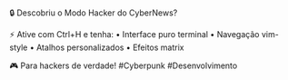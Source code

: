 🔒 Descobriu o Modo Hacker do CyberNews?

⚡ Ative com Ctrl+H e tenha:
• Interface puro terminal
• Navegação vim-style
• Atalhos personalizados
• Efeitos matrix

🎮 Para hackers de verdade!
#Cyberpunk #Desenvolvimento